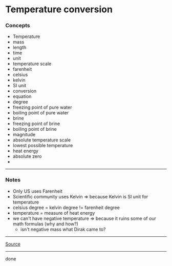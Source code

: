 # Temperature conversion

### Concepts

- Temperature
- mass
- length
- time
- unit
- temperature scale
- farenheit
- celsius
- kelvin
- SI unit
- conversion
- equation
- degree
- freezing point of pure water
- boiling point of pure water
- brine
- freezing point of brine
- boiling point of brine
- magnitude
- absolute temperature scale
- lowest possible temperature
- heat energy
- absolute zero
- 

---

### Notes

- Only US uses Farenheit
- Scientific community uses Kelvin => because Kelvin is SI unit for temperature
- celsius degree = kelvin degree != farenheit degree
- temperature = measure of heat energy 
- we can't have negative temperature => because it ruins some of our math formulas (why and how?)
    - isn't negative mass what Dirak came to?

---

[Source](https://youtu.be/4cM0ollAhKM)

---

done